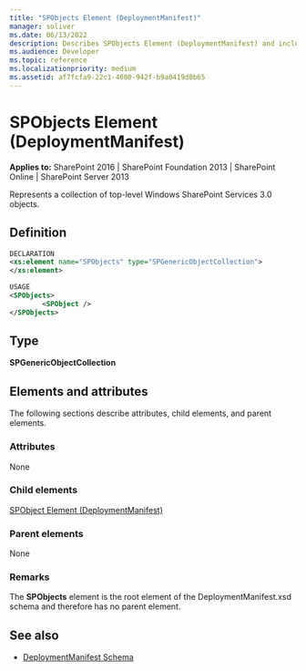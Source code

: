 ```yaml
---
title: "SPObjects Element (DeploymentManifest)"
manager: soliver
ms.date: 06/13/2022
description: Describes SPObjects Element (DeploymentManifest) and includes information on type, elements, and attributes.
ms.audience: Developer
ms.topic: reference
ms.localizationpriority: medium
ms.assetid: af7fcfa9-22c1-4600-942f-b9a0419d0b65
---
```


# SPObjects Element (DeploymentManifest)

**Applies to:** SharePoint 2016 | SharePoint Foundation 2013 | SharePoint Online | SharePoint Server 2013

Represents a collection of top-level Windows SharePoint Services 3.0 objects.

## Definition

```XML
DECLARATION
<xs:element name="SPObjects" type="SPGenericObjectCollection">
</xs:element>

USAGE
<SPObjects>
        <SPObject />
</SPObjects>

```

## Type

**SPGenericObjectCollection**

## Elements and attributes

The following sections describe attributes, child elements, and parent elements.

### Attributes

None

### Child elements

[SPObject Element (DeploymentManifest)](spobject-element-deploymentmanifest.md)

### Parent elements

None

### Remarks

The **SPObjects** element is the root element of the DeploymentManifest.xsd schema and therefore has no parent element.

## See also

- [DeploymentManifest Schema](deploymentmanifest-schema.md)
